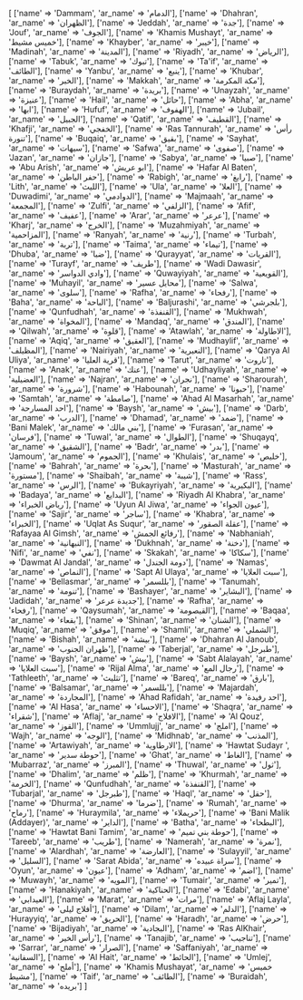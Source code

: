 [
    ['name' => 'Dammam', 'ar_name' => 'الدمام'],
    ['name' => 'Dhahran', 'ar_name' => 'الظهران'],
    ['name' => 'Jeddah', 'ar_name' => 'جدة'],
    ['name' => 'Jouf', 'ar_name' => 'الجوف'],
    ['name' => 'Khamis Mushayt', 'ar_name' => 'خميس مشيط'],
    ['name' => 'Khayber', 'ar_name' => 'خيبر'],
    ['name' => 'Madinah', 'ar_name' => 'المدينة'],
    ['name' => 'Riyadh', 'ar_name' => 'الرياض'],
    ['name' => 'Tabuk', 'ar_name' => 'تبوك'],
    ['name' => 'Ta\'if', 'ar_name' => 'الطائف'],
    ['name' => 'Yanbu', 'ar_name' => 'ينبع'],
    ['name' => 'Khubar', 'ar_name' => 'الخبر'],
    ['name' => 'Makkah', 'ar_name' => 'مكة المكرمة'],
    ['name' => 'Buraydah', 'ar_name' => 'بريدة'],
    ['name' => 'Unayzah', 'ar_name' => 'عنيزة'],
    ['name' => 'Hail', 'ar_name' => 'حائل'],
    ['name' => 'Abha', 'ar_name' => 'ابها'],
    ['name' => 'Hufuf', 'ar_name' => 'الهفوف'],
    ['name' => 'Jubail', 'ar_name' => 'الجبيل'],
    ['name' => 'Qatif', 'ar_name' => 'القطيف'],
    ['name' => 'Khafji', 'ar_name' => 'الخفجي'],
    ['name' => 'Ras Tannurah', 'ar_name' => 'رأس تنورة'],
    ['name' => 'Buqaiq', 'ar_name' => 'بقيق'],
    ['name' => 'Sayhat', 'ar_name' => 'سيهات'],
    ['name' => 'Safwa', 'ar_name' => 'صفوى'],
    ['name' => 'Jazan', 'ar_name' => 'جازان'],
    ['name' => 'Sabya', 'ar_name' => 'صبيا'],
    ['name' => 'Abu Arish', 'ar_name' => 'ابو عريش'],
    ['name' => 'Hafar Al Baten', 'ar_name' => 'حفر الباطن'],
    ['name' => 'Rabigh', 'ar_name' => 'رابغ'],
    ['name' => 'Lith', 'ar_name' => 'الليث'],
    ['name' => 'Ula', 'ar_name' => 'العلا'],
    ['name' => 'Duwadimi', 'ar_name' => 'الدوادمي'],
    ['name' => 'Majmaah', 'ar_name' => 'المجمعة'],
    ['name' => 'Zulfi', 'ar_name' => 'الزلفي'],
    ['name' => 'Afif', 'ar_name' => 'عفيف'],
    ['name' => 'Arar', 'ar_name' => 'عرعر'],
    ['name' => 'Kharj', 'ar_name' => 'الخرج'],
    ['name' => 'Muzahmiyah', 'ar_name' => 'المزاحمية'],
    ['name' => 'Ranyah', 'ar_name' => 'رنية'],
    ['name' => 'Turbah', 'ar_name' => 'تربة'],
    ['name' => 'Taima', 'ar_name' => 'تيماء'],
    ['name' => 'Dhuba', 'ar_name' => 'ضبا'],
    ['name' => 'Qurayyat', 'ar_name' => 'القريات'],
    ['name' => 'Turayf', 'ar_name' => 'طريف'],
    ['name' => 'Wadi Dawasir', 'ar_name' => 'وادي الدواسر'],
    ['name' => 'Quwayiyah', 'ar_name' => 'القويعية'],
    ['name' => 'Muhayil', 'ar_name' => 'محايل عسير'],
    ['name' => 'Salwa', 'ar_name' => 'سلوى'],
    ['name' => 'Rafha', 'ar_name' => 'رفحاء'],
    ['name' => 'Baha', 'ar_name' => 'الباحة'],
    ['name' => 'Baljurashi', 'ar_name' => 'بلجرشي'],
    ['name' => 'Qunfudhah', 'ar_name' => 'القنفذة'],
    ['name' => 'Mukhwah', 'ar_name' => 'المخواة'],
    ['name' => 'Mandaq', 'ar_name' => 'المندق'],
    ['name' => 'Qilwah', 'ar_name' => 'قلوة'],
    ['name' => 'Atawlah', 'ar_name' => 'الاطاولة'],
    ['name' => 'Aqiq', 'ar_name' => 'العقيق'],
    ['name' => 'Mudhaylif', 'ar_name' => 'المظيلف'],
    ['name' => 'Nairiyah', 'ar_name' => 'النعيرية'],
    ['name' => 'Qarya Al Uliya', 'ar_name' => 'قرية العليا'],
    ['name' => 'Tarut', 'ar_name' => 'تاروت'],
    ['name' => 'Anak', 'ar_name' => 'عنك'],
    ['name' => 'Udhayliyah', 'ar_name' => 'العضيلية'],
    ['name' => 'Najran', 'ar_name' => 'نجران'],
    ['name' => 'Sharourah', 'ar_name' => 'شرورة'],
    ['name' => 'Habounah', 'ar_name' => 'حبونا'],
    ['name' => 'Samtah', 'ar_name' => 'صامطة'],
    ['name' => 'Ahad Al Masarhah', 'ar_name' => 'احد المسارحة'],
    ['name' => 'Baysh', 'ar_name' => 'بيش'],
    ['name' => 'Darb', 'ar_name' => 'الدرب'],
    ['name' => 'Dhamad', 'ar_name' => 'ضمد'],
    ['name' => 'Bani Malek', 'ar_name' => 'بني مالك'],
    ['name' => 'Furasan', 'ar_name' => 'فرسان'],
    ['name' => 'Tuwal', 'ar_name' => 'الطوال'],
    ['name' => 'Shuqayq', 'ar_name' => 'الشقيق'],
    ['name' => 'Badr', 'ar_name' => 'بدر'],
    ['name' => 'Jamoum', 'ar_name' => 'الجموم'],
    ['name' => 'Khulais', 'ar_name' => 'خليص'],
    ['name' => 'Bahrah', 'ar_name' => 'بحرة'],
    ['name' => 'Masturah', 'ar_name' => 'مستورة'],
    ['name' => 'Shaibah', 'ar_name' => 'شيبة'],
    ['name' => 'Rass', 'ar_name' => 'الرس'],
    ['name' => 'Bukayriyah', 'ar_name' => 'البكيرية'],
    ['name' => 'Badaya', 'ar_name' => 'البدايع'],
    ['name' => 'Riyadh Al Khabra', 'ar_name' => 'رياض الخبراء'],
    ['name' => 'Uyun Al Jiwa', 'ar_name' => 'عيون الجواء'],
    ['name' => 'Sajir', 'ar_name' => 'ساجر'],
    ['name' => 'Khabra', 'ar_name' => 'الخبراء'],
    ['name' => 'Uqlat As Suqur', 'ar_name' => 'عقلة الصقور'],
    ['name' => 'Rafayaa Al Gimsh', 'ar_name' => 'رفائع الجمش'],
    ['name' => 'Nabhaniah', 'ar_name' => 'النبهانية'],
    ['name' => 'Dukhnah', 'ar_name' => 'دخنة'],
    ['name' => 'Nifi', 'ar_name' => 'نفي'],
    ['name' => 'Skakah', 'ar_name' => 'سكاكا'],
    ['name' => 'Dawmat Al Jandal', 'ar_name' => 'دومة الجندل'],
    ['name' => 'Namas', 'ar_name' => 'النماص'],
    ['name' => 'Sapt Al Ulaya', 'ar_name' => 'سبت العلايا'],
    ['name' => 'Bellasmar', 'ar_name' => 'بللسمر'],
    ['name' => 'Tanumah', 'ar_name' => 'تنومة'],
    ['name' => 'Bashayer', 'ar_name' => 'البشاير'],
    ['name' => 'Jadidah', 'ar_name' => 'جديدة عرعر'],
    ['name' => 'Rafha', 'ar_name' => 'رفحاء'],
    ['name' => 'Qaysumah', 'ar_name' => 'القيصومة'],
    ['name' => 'Baqaa', 'ar_name' => 'بقعاء'],
    ['name' => 'Shinan', 'ar_name' => 'الشنان'],
    ['name' => 'Muqiq', 'ar_name' => 'موقق'],
    ['name' => 'Shamli', 'ar_name' => 'الشملي'],
    ['name' => 'Bishah', 'ar_name' => 'بيشة'],
    ['name' => 'Dhahran Al Janoub', 'ar_name' => 'ظهران الجنوب'],
    ['name' => 'Taberjal', 'ar_name' => 'طبرجل'],
    ['name' => 'Baysh', 'ar_name' => 'بيش'],
    ['name' => 'Sabt Alalayah', 'ar_name' => 'سبت العلايا'],
    ['name' => 'Rijal Alma', 'ar_name' => 'رجال المع'],
    ['name' => 'Tathleeth', 'ar_name' => 'تثليث'],
    ['name' => 'Bareq', 'ar_name' => 'بارق'],
    ['name' => 'Balsamar', 'ar_name' => 'بللسمر'],
    ['name' => 'Majardah', 'ar_name' => 'المجاردة'],
    ['name' => 'Ahad Rafidah', 'ar_name' => 'احد رفيدة'],
    ['name' => 'Al Hasa', 'ar_name' => 'الاحساء'],
    ['name' => 'Shaqra', 'ar_name' => 'شقراء'],
    ['name' => 'Aflaj', 'ar_name' => 'الافلاج'],
    ['name' => 'Al Qouz', 'ar_name' => 'القوز'],
    ['name' => 'Ummlujj', 'ar_name' => 'املج'],
    ['name' => 'Wajh', 'ar_name' => 'الوجه'],
    ['name' => 'Midhnab', 'ar_name' => 'المذنب'],
    ['name' => 'Artawiyah', 'ar_name' => 'الارطاوية'],
    ['name' => 'Hawtat Sudayr ', 'ar_name' => 'حوطة سدير'],
    ['name' => 'Ghat', 'ar_name' => 'الغاط'],
    ['name' => 'Mubarraz', 'ar_name' => 'المبرز'],
    ['name' => 'Thuwal', 'ar_name' => 'ثول'],
    ['name' => 'Dhalim', 'ar_name' => 'ظلم'],
    ['name' => 'Khurmah', 'ar_name' => 'الخرمة'],
    ['name' => 'Qunfudhah', 'ar_name' => 'القنفذة'],
    ['name' => 'Tubarjal', 'ar_name' => 'طبرجل'],
    ['name' => 'Haql', 'ar_name' => 'حقل'],
    ['name' => 'Dhurma', 'ar_name' => 'ضرما'],
    ['name' => 'Rumah', 'ar_name' => 'رماح'],
    ['name' => 'Huraymila', 'ar_name' => 'حريملاء'],
    ['name' => 'Bani Malik (Addayer)', 'ar_name' => 'الداير'],
    ['name' => 'Batha', 'ar_name' => 'البطحاء'],
    ['name' => 'Hawtat Bani Tamim', 'ar_name' => 'حوطة بني تميم'],
    ['name' => 'Tareeb', 'ar_name' => 'طريب'],
    ['name' => 'Namerah', 'ar_name' => 'نمرة'],
    ['name' => 'Alardhah', 'ar_name' => 'العارضة'],
    ['name' => 'Sulayyil', 'ar_name' => 'السليل'],
    ['name' => 'Sarat Abida', 'ar_name' => 'سراة عبيده'],
    ['name' => 'Oyun', 'ar_name' => 'عيون'],
    ['name' => 'Adham', 'ar_name' => 'اضم'],
    ['name' => 'Muwayh', 'ar_name' => 'المويه'],
    ['name' => 'Tumair', 'ar_name' => 'تمير'],
    ['name' => 'Hanakiyah', 'ar_name' => 'الحناكية'],
    ['name' => 'Edabi', 'ar_name' => 'العيدابي'],
    ['name' => 'Marat', 'ar_name' => 'مرات'],
    ['name' => 'Aflaj Layla', 'ar_name' => 'أفلاج ليلى'],
    ['name' => 'Dilam', 'ar_name' => 'الدلم'],
    ['name' => 'Hurayyiq', 'ar_name' => 'الحريق'],
    ['name' => 'Haradh', 'ar_name' => 'حرض'],
    ['name' => 'Bijadiyah', 'ar_name' => 'البجادية'],
    ['name' => 'Ras AlKhair', 'ar_name' => 'رأس الخير'],
    ['name' => 'Tanajib', 'ar_name' => 'تناجيب'],
    ['name' => 'Sarrar', 'ar_name' => 'الصرار'],
    ['name' => 'Saffaniyah', 'ar_name' => 'السفانية'],
    ['name' => 'Al Hait', 'ar_name' => 'الحائط'],
    ['name' => 'Umlej', 'ar_name' => 'أملج'],
    ['name' => 'Khamis Mushayat', 'ar_name' => 'خميس مشيط'],
    ['name' => 'Taif', 'ar_name' => 'الطائف'],
    ['name' => 'Buraidah', 'ar_name' => 'بريده']
]